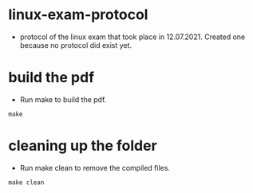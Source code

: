 # linux-exam-protocol

- protocol of the linux exam that took place in 12.07.2021. Created one because
  no protocol did exist yet.

# build the pdf
- Run make to build the pdf.
```shell
make
```

# cleaning up the folder
- Run make clean to remove the compiled files.
```shell
make clean
```
